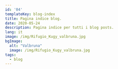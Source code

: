```yaml
---
id: '04'
templateKey: blog-index
title: Pagina indice blog.
date: 2020-05-24
description: Pagina indice per tutti i blog posts.
lang: it
image: /img/Rifugio_Kugy_valbruna.jpg
bgImage:
  alt: "Valbruna"
  image: /img/Rifugio_Kugy_valbruna.jpg
tags:
  - blog
---
```

